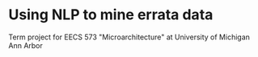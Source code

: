 # Using NLP to mine errata data

Term project for EECS 573 "Microarchitecture" at University of Michigan Ann Arbor

